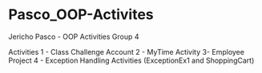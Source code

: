 # Pasco_OOP-Activites
Jericho Pasco - OOP Activities Group 4

Activities
1 - Class Challenge Account
2 - MyTime Activity
3- Employee Project
4 - Exception Handling Activities (ExceptionEx1 and ShoppingCart)
